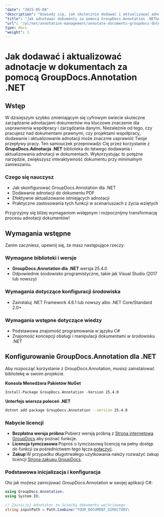 ```yaml
---
"date": "2025-05-06"
"description": "Dowiedz się, jak skutecznie dodawać i aktualizować adnotacje w dokumentach przy użyciu GroupDocs.Annotation .NET. Ulepsz współpracę i zarządzanie dokumentami dzięki temu przewodnikowi krok po kroku."
"title": "Jak adnotować dokumenty za pomocą GroupDocs.Annotation .NET&#58; Kompleksowy przewodnik"
"url": "/pl/net/annotation-management/annotate-documents-groupdocs-dotnet/"
type: docs
"weight": 1
---
```


# Jak dodawać i aktualizować adnotacje w dokumentach za pomocą GroupDocs.Annotation .NET

## Wstęp
W dzisiejszym szybko zmieniającym się cyfrowym świecie skuteczne zarządzanie adnotacjami dokumentów ma kluczowe znaczenie dla usprawnienia współpracy i zarządzania danymi. Niezależnie od tego, czy pracujesz nad dokumentami prawnymi, czy projektami współpracy, dodawanie i aktualizowanie adnotacji może znacznie usprawnić Twoje przepływy pracy. Ten samouczek przeprowadzi Cię przez korzystanie z **GrupaDocs.Adnotacja .NET** biblioteka do łatwego dodawania i aktualizowania adnotacji w dokumentach. Wykorzystując to potężne narzędzie, zwiększysz interaktywność dokumentu przy minimalnym zamieszaniu.

### Czego się nauczysz
- Jak skonfigurować GroupDocs.Annotation dla .NET
- Dodawanie adnotacji do dokumentu PDF
- Efektywne aktualizowanie istniejących adnotacji
- Praktyczne zastosowania tych funkcji w scenariuszach z życia wziętych

Przyjrzyjmy się bliżej wymaganiom wstępnym i rozpocznijmy transformację procesu adnotacji dokumentów!

## Wymagania wstępne
Zanim zaczniesz, upewnij się, że masz następujące rzeczy:

### Wymagane biblioteki i wersje
- **GroupDocs.Annotation dla .NET** wersja 25.4.0
- Odpowiednie środowisko programistyczne, takie jak Visual Studio (2017 lub nowszy)

### Wymagania dotyczące konfiguracji środowiska
- Zainstaluj .NET Framework 4.6.1 lub nowszy albo .NET Core/Standard 2.0+
  
### Wymagania wstępne dotyczące wiedzy
- Podstawowa znajomość programowania w języku C#
- Znajomość koncepcji obsługi i manipulacji dokumentami w środowisku .NET

## Konfigurowanie GroupDocs.Annotation dla .NET
Aby rozpocząć korzystanie z GroupDocs.Annotation, musisz zainstalować bibliotekę w swoim projekcie.

**Konsola Menedżera Pakietów NuGet**
```shell
Install-Package GroupDocs.Annotation -Version 25.4.0
```

**\Interfejs wiersza poleceń .NET**
```bash
dotnet add package GroupDocs.Annotation --version 25.4.0
```

### Nabycie licencji
- **Bezpłatna wersja próbna**:Pobierz wersję próbną z [Strona internetowa GroupDocs](https://releases.groupdocs.com/annotation/net/) aby poznać funkcje.
- **Licencja tymczasowa**:Poproś o tymczasową licencję na pełny dostęp do funkcji za pośrednictwem tego łącza [połączyć](https://purchase.groupdocs.com/temporary-license/).
- **Zakup**:W przypadku długotrwałego użytkowania należy rozważyć zakup licencji [Strona zakupu GroupDocs](https://purchase.groupdocs.com/buy).

### Podstawowa inicjalizacja i konfiguracja
Oto jak możesz zainicjować GroupDocs.Annotation w swojej aplikacji C#:
```csharp
using GroupDocs.Annotation;
using System.IO;

// Zainicjuj Adnotator ze ścieżką dokumentu wejściowego
string inputPath = Path.Combine("YOUR_DOCUMENT_DIRECTORY\